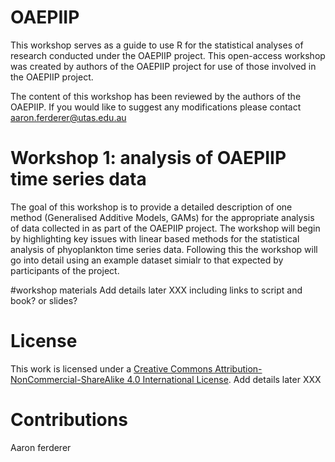 # OAEPIIP

This workshop serves as a guide to use R for the statistical analyses of research conducted under the OAEPIIP project. This open-access workshop was created by authors of the OAEPIIP project for use of those involved in the OAEPIIP project.

The content of this workshop has been reviewed by the authors of the OAEPIIP. If you would like to suggest any modifications please contact aaron.ferderer@utas.edu.au

# Workshop 1: analysis of OAEPIIP time series data

The goal of this workshop is to provide a detailed description of one method (Generalised Additive Models, GAMs) for the appropriate analysis of data collected in as part of the OAEPIIP project. The workshop will begin by highlighting key issues with linear based methods for the statistical analysis of phyoplankton time series data. Following this the workshop will go into detail using an example dataset simialr to that expected by participants of the project.

#workshop materials 
Add details later XXX including links to script and book? or slides?

# License
This work is licensed under a [Creative Commons Attribution-NonCommercial-ShareAlike 4.0 International License](https://creativecommons.org/licenses/by-sa/4.0/).
Add details later XXX



# Contributions
Aaron ferderer
